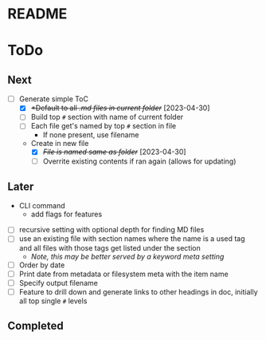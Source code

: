 # README

# ToDo
## Next
- [ ] Generate simple ToC
  - [X] ~~*Default to all *.md files in current folder*~~ [2023-04-30]
  - [ ] Build top `#` section with name of current folder
  - [ ] Each file get's named by top `#` section in file
    - If none present, use filename
  - Create in new file
    - [X] ~~*File is named same as folder*~~ [2023-04-30]
    - [ ] Overrite existing contents if ran again (allows for updating)
## Later
- CLI command
  - add flags for features
- [ ] recursive setting with optional depth for finding MD files
- [ ] use an existing file with section names where the name is a used tag and all files with those tags get listed under the section
  - *Note, this may be better served by a keyword meta setting*
- [ ] Order by date
- [ ] Print date from metadata or filesystem meta with the item name
- [ ] Specify output filename
- [ ] Feature to drill down and generate links to other headings in doc, initially all top single `#` levels
## Completed